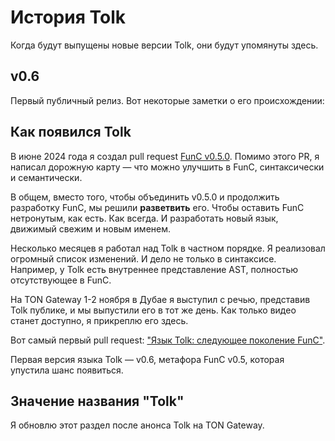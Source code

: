 # История Tolk

Когда будут выпущены новые версии Tolk, они будут упомянуты здесь.

## v0.6

Первый публичный релиз. Вот некоторые заметки о его происхождении:

## Как появился Tolk

В июне 2024 года я создал pull request [FunC v0.5.0](https://github.com/ton-blockchain/ton/pull/1026).
Помимо этого PR, я написал дорожную карту — что можно улучшить в FunC, синтаксически и семантически.

В общем, вместо того, чтобы объединить v0.5.0 и продолжить разработку FunC, мы решили **разветвить** его.
Чтобы оставить FunC нетронутым, как есть. Как всегда. И разработать новый язык, движимый свежим и новым именем.

Несколько месяцев я работал над Tolk в частном порядке. Я реализовал огромный список изменений.
И дело не только в синтаксисе. Например, у Tolk есть внутреннее представление AST, полностью отсутствующее в FunC.

На TON Gateway 1-2 ноября в Дубае я выступил с речью, представив Tolk публике, и мы выпустили его в тот же день.
Как только видео станет доступно, я прикреплю его здесь.

Вот самый первый pull request: ["Язык Tolk: следующее поколение FunC"](https://github.com/ton-blockchain/ton/pull/1345).

Первая версия языка Tolk — v0.6, метафора FunC v0.5, которая упустила шанс появиться.

## Значение названия "Tolk"

Я обновлю этот раздел после анонса Tolk на TON Gateway.
